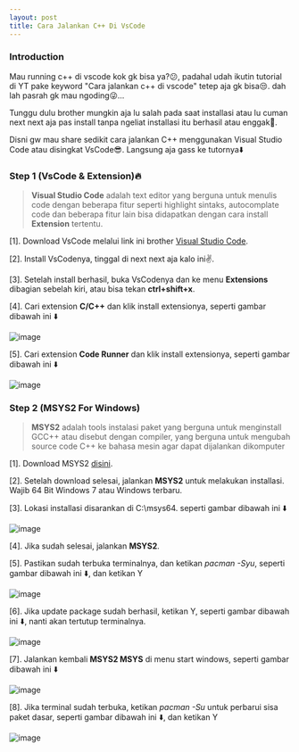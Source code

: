 ```yaml
---
layout: post
title: Cara Jalankan C++ Di VsCode
---
```


### Introduction
Mau running c++ di vscode kok gk bisa ya?😕, padahal udah ikutin tutorial di YT pake keyword "Cara jalankan c++ di vscode" tetep aja gk bisa😒. 
dah lah pasrah gk mau ngoding😜...

Tunggu dulu brother mungkin aja lu salah pada saat installasi atau lu cuman next next aja pas install tanpa ngeliat installasi itu berhasil atau enggak🤭. 

Disni gw mau share sedikit cara jalankan C++ menggunakan Visual Studio Code atau disingkat VsCode😎. Langsung aja gass ke tutornya⬇️

### Step 1 (VsCode & Extension)🔥
> **Visual Studio Code** adalah text editor yang berguna untuk menulis code dengan beberapa fitur seperti highlight sintaks, autocomplate code dan beberapa fitur lain bisa didapatkan dengan cara install **Extension** tertentu.

[1]. Download VsCode melalui link ini brother [Visual Studio Code](https://code.visualstudio.com/download).

[2]. Install VsCodenya, tinggal di next next aja kalo ini✌️.

[3]. Setelah install berhasil, buka VsCodenya dan ke menu **Extensions** dibagian sebelah kiri, atau bisa tekan **ctrl+shift+x**.

[4]. Cari extension **C/C++** dan klik install extensionya, seperti gambar dibawah ini ⬇️

![image](https://user-images.githubusercontent.com/67460437/147690736-c4910089-ad50-4809-8eb3-f2079178e3cd.png)

[5]. Cari extension **Code Runner** dan klik install extensionya, seperti gambar dibawah ini ⬇️

![image](https://user-images.githubusercontent.com/67460437/147690927-e35ca9a2-173a-44e0-b992-007b76f37f2e.png)

### Step 2 (MSYS2 For Windows)
> **MSYS2** adalah tools instalasi paket yang berguna untuk menginstall GCC++ atau disebut dengan compiler, yang berguna untuk mengubah source code C++ ke bahasa mesin agar dapat dijalankan dikomputer

[1]. Download MSYS2 [disini](https://github.com/msys2/msys2-installer/releases/download/2021-11-30/msys2-x86_64-20211130.exe).

[2]. Setelah download selesai, jalankan **MSYS2** untuk melakukan installasi. Wajib 64 Bit Windows 7 atau Windows terbaru.

[3]. Lokasi installasi disarankan di C:\msys64. seperti gambar dibawah ini ⬇️

![image](https://user-images.githubusercontent.com/67460437/147695232-c0cc7499-e78c-4344-a495-c9373cee57e1.png)

[4]. Jika sudah selesai, jalankan **MSYS2**.

[5]. Pastikan sudah terbuka terminalnya, dan ketikan *pacman -Syu*, seperti gambar dibawah ini ⬇️, dan ketikan Y

![image](https://user-images.githubusercontent.com/67460437/147695670-ba119409-9695-47cd-b35d-3e9797be5b60.png)

[6]. Jika update package sudah berhasil, ketikan Y, seperti gambar dibawah ini ⬇️, nanti akan tertutup terminalnya.

![image](https://user-images.githubusercontent.com/67460437/147695911-a6e70ef6-492c-4840-b184-58f1c59fb52a.png)

[7]. Jalankan kembali **MSYS2 MSYS** di menu start windows, seperti gambar dibawah ini ⬇️

![image](https://user-images.githubusercontent.com/67460437/147696124-e16e3e94-2ffe-4256-9185-0284706b004f.png)

[8]. Jika terminal sudah terbuka, ketikan *pacman -Su* untuk perbarui sisa paket dasar, seperti gambar dibawah ini ⬇️, dan ketikan Y

![image](https://user-images.githubusercontent.com/67460437/147696317-be5771c8-e8d6-4ba5-aa5e-64cb0e55ae7e.png)



